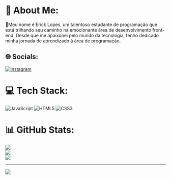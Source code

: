 # 💫 About Me:
🔭Meu nome é Erick Lopes, um talentoso estudante de programação que está trilhando
seu caminho na emocionante área de desenvolvimento front-end.
Desde que me apaixonei pelo mundo da tecnologia, tenho dedicado minha jornada de
aprendizado à área de programação.


## 🌐 Socials:
[![Instagram](https://img.shields.io/badge/Instagram-%23E4405F.svg?logo=Instagram&logoColor=white)](https://instagram.com/erick_lopes12) 

# 💻 Tech Stack:
![JavaScript](https://img.shields.io/badge/javascript-%23323330.svg?style=for-the-badge&logo=javascript&logoColor=%23F7DF1E) ![HTML5](https://img.shields.io/badge/html5-%23E34F26.svg?style=for-the-badge&logo=html5&logoColor=white) ![CSS3](https://img.shields.io/badge/css3-%231572B6.svg?style=for-the-badge&logo=css3&logoColor=white)
# 📊 GitHub Stats:
![](https://github-readme-stats.vercel.app/api?username=DevErickLopes&theme=tokyonight&hide_border=false&include_all_commits=false&count_private=false)<br/>
![](https://github-readme-streak-stats.herokuapp.com/?user=DevErickLopes&theme=tokyonight&hide_border=false)<br/>
![](https://github-readme-stats.vercel.app/api/top-langs/?username=DevErickLopes&theme=tokyonight&hide_border=false&include_all_commits=false&count_private=false&layout=compact)

---
<a href="https://visitcount.itsvg.in">
  <img src="https://visitcount.itsvg.in/api?id=DevErickLopes&label=Profile%20Views&color=3&icon=5&pretty=true" />
</a>
